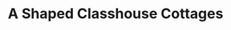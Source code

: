 ---
layout: location
title: A Shaped Classhouse Cottages
keywords: cottage stay
cover_image: /properties/A Shaped Classhouse Cottages/1.webp
images_src: A Shaped Classhouse Cottages
price: ₹2,999
area: Kudremukh
rating: 5
description: Escape to a paradise nestled 3,500 feet above the clouds at the foothills of majestic Kudremukha peak. Our budget-friendly homestay is perfect for nature enthusiasts, families, or even corporate retreats. Imagine waking up to a symphony of birdsong, surrounded by lush green tea estates. Step out onto your private balcony and breathe in the crisp mountain air, often veiled in a mystical mist. Explore hidden waterfalls and trekking trails, all within easy reach of your cozy haven.  We don't just offer stunning scenery; our homestay is renowned for its warm hospitality and mouthwatering Malnad-style cuisine, making your stay truly unforgettable.
district: Chikmagalur
total-occupancy: 16
rooms: 4
stay-type: Homestay
accomodation: [
    [4 Deluxe Cottage, 16, 8, house-door],
]
pricing: [
    [BASIC PACKAGE, 2999, Stay | Breakfast | Activities | Hi-tea | Veg Snacks],
    [STANDARD PACKAGE, 3999, Stay | All Meals | Activities | Hi-tea | Veg Snacks],
    [COUPLE PACKAGE, 4499, Stay | All Meals | Activities | Hi-tea | Veg Snacks]
]
ameneties: [
    [ fa-solid fa-plug-circle-plus,Power Backup],
    [ fa-solid fa-snowflake, Refrigerator],
    [ fa-solid fa-smoking, Smoking Area],
    [ fa-solid fa-tower-observation,Balcony],
    [ fa-solid fa-shower ,Shower],
    [ fa-solid fa-hot-tub-person,Hot Water]
]
activities: [ 
    [ fa-solid fa-fire,Bonfire & Music],
    [ fa-solid fa-person-walking,Estate Walk], 
    [ fa-solid fa-lines-leaning, Waterfall],
    [ fa-solid fa-person-hiking,Trekking], 
    [ fa-solid fa-truck-pickup,Jeep-ride]
]
locations: [Elaneer Falls(4KM), Samse Ganesh Temple(5KM), Kalasa Temple(7KM), Amba Teertha(10KM),  Longest Hanging Bridge(10KM),  Soormane Falls(12KM), Hornadu Temple(12KM), Kyathanmakki Trekking(20KM), Gaaligudda Sunset Point(20KM)
]
breakfast: [Neer Dosa, item2, item3, item4]
lunch: [item1, item2, item3, item4]
dinner: [item1, item2, item3, item4]
tnc: ["Yes","No","Yes", "Yes", 01:00PM-11:00AM]
---